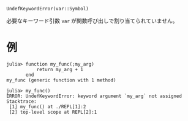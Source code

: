 ```
UndefKeywordError(var::Symbol)
```

必要なキーワード引数 `var` が関数呼び出しで割り当てられていません。

# 例

```jldoctest; filter = r"Stacktrace:(\n \[[0-9]+\].*)*"
julia> function my_func(;my_arg)
           return my_arg + 1
       end
my_func (generic function with 1 method)

julia> my_func()
ERROR: UndefKeywordError: keyword argument `my_arg` not assigned
Stacktrace:
 [1] my_func() at ./REPL[1]:2
 [2] top-level scope at REPL[2]:1
```
